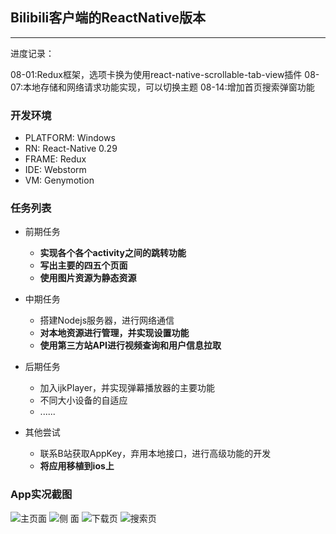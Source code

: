 ## Bilibili客户端的ReactNative版本
---
进度记录：

08-01:Redux框架，选项卡换为使用react-native-scrollable-tab-view插件
08-07:本地存储和网络请求功能实现，可以切换主题
08-14:增加首页搜索弹窗功能

### 开发环境

+ PLATFORM:    Windows
+ RN:   React-Native 0.29
+ FRAME:   Redux
+ IDE:   Webstorm
+ VM:   Genymotion

### 任务列表

+ 前期任务
	+ **实现各个各个activity之间的跳转功能**
	+ **写出主要的四五个页面**
	+ **使用图片资源为静态资源**

+ 中期任务
	+ 搭建Nodejs服务器，进行网络通信
	+ **对本地资源进行管理，并实现设置功能**
	+ **使用第三方站API进行视频查询和用户信息拉取**

+ 后期任务
	+ 加入ijkPlayer，并实现弹幕播放器的主要功能
	+ 不同大小设备的自适应
	+ ......

+ 其他尝试
	+ 联系B站获取AppKey，弃用本地接口，进行高级功能的开发
	+ **将应用移植到ios上**

### App实况截图
![主页面](http://7xsm7w.com1.z0.glb.clouddn.com/0728175950.png)
![侧 面](http://7xsm7w.com1.z0.glb.clouddn.com/8180010.png)
![下载页](http://7xsm7w.com1.z0.glb.clouddn.com/28180022.png)
![搜索页](http://7xsm7w.com1.z0.glb.clouddn.com/QQ%E6%88%AA%E5%9B%BE20160814173451.png)
